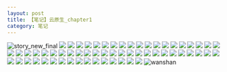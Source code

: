 ```yaml
---
layout: post
title: 【笔记】云原生_chapter1
category: 笔记
---
```

![story_new_final](http://s1r3itzmh.hd-bkt.clouddn.com/img/story_new_final_0322.png)
![](http://s1r3itzmh.hd-bkt.clouddn.com/img/docker-0320-1.png)
![](http://s1r3itzmh.hd-bkt.clouddn.com/img/docker-0320-2.png)
![](http://s1r3itzmh.hd-bkt.clouddn.com/img/docker-0320-3.png)
![](http://s1r3itzmh.hd-bkt.clouddn.com/img/docker-0320-4.png)
![](http://s1r3itzmh.hd-bkt.clouddn.com/img/docker-0320-5.png)
![](http://s1r3itzmh.hd-bkt.clouddn.com/img/docker-0320-6.png)
![](http://s1r3itzmh.hd-bkt.clouddn.com/img/docker-0320-7.png)
![](http://s1r3itzmh.hd-bkt.clouddn.com/img/docker-0320-8.png)
![](http://s1r3itzmh.hd-bkt.clouddn.com/img/docker-0320-9.png)
![](http://s1r3itzmh.hd-bkt.clouddn.com/img/docker-0320-chapter1-1.png)
![](http://s1r3itzmh.hd-bkt.clouddn.com/img/docker-0320-chapter1-2.png)
![](http://s1r3itzmh.hd-bkt.clouddn.com/img/docker-0320-chapter1-3.png)
![](http://s1r3itzmh.hd-bkt.clouddn.com/img/docker-0320-chapter1-4.png)
![](http://s1r3itzmh.hd-bkt.clouddn.com/img/docker-0320-chapter1-5.png)
![](http://s1r3itzmh.hd-bkt.clouddn.com/img/docker-0320-chapter1-6.png)
![](http://s1r3itzmh.hd-bkt.clouddn.com/img/docker-0320-chapter1-7.png)
![](http://s1r3itzmh.hd-bkt.clouddn.com/img/docker-0320-chapter1-8.png)
![](http://s1r3itzmh.hd-bkt.clouddn.com/img/docker-0320-chapter1-9.png)
![](http://s1r3itzmh.hd-bkt.clouddn.com/img/docker-0320-chapter1-10.png)
![](http://s1r3itzmh.hd-bkt.clouddn.com/img/docker-0320-chapter1-11.png)
![](http://s1r3itzmh.hd-bkt.clouddn.com/img/docker-0320-chapter1-12.png)
![](http://s1r3itzmh.hd-bkt.clouddn.com/img/docker-0320-chapter1-13.png)
![](http://s1r3itzmh.hd-bkt.clouddn.com/img/docker-0320-chapter1-14.png)
![](http://s1r3itzmh.hd-bkt.clouddn.com/img/docker-0320-chapter1-15.png)
![](http://s1r3itzmh.hd-bkt.clouddn.com/img/docker-0320-chapter1-16.png)
![](http://s1r3itzmh.hd-bkt.clouddn.com/img/docker-0320-chapter1-17.png)
![](http://s1r3itzmh.hd-bkt.clouddn.com/img/docker-0320-chapter1-18.png)
![](http://s1r3itzmh.hd-bkt.clouddn.com/img/docker-0320-chapter1-19.png)
![](http://s1r3itzmh.hd-bkt.clouddn.com/img/docker-0320-chapter1-20.png)
![](http://s1r3itzmh.hd-bkt.clouddn.com/img/docker-0320-chapter1-21.png)
![](http://s1r3itzmh.hd-bkt.clouddn.com/img/docker-0320-chapter1-22.png)
![](http://s1r3itzmh.hd-bkt.clouddn.com/img/docker-0320-chapter1-23.png)
![](http://s1r3itzmh.hd-bkt.clouddn.com/img/docker-0320-chapter1-24.png)
![](http://s1r3itzmh.hd-bkt.clouddn.com/img/docker-0320-chapter1-25.png)
![](http://s1r3itzmh.hd-bkt.clouddn.com/img/docker-0320-chapter1-26.png)
![](http://s1r3itzmh.hd-bkt.clouddn.com/img/docker-0320-chapter1-27.png)
![](http://s1r3itzmh.hd-bkt.clouddn.com/img/docker-0320-chapter1-28.png)
![](http://s1r3itzmh.hd-bkt.clouddn.com/img/docker-0320-chapter1-29.png)
![](http://s1r3itzmh.hd-bkt.clouddn.com/img/docker-0320-chapter1-30.png)
![](http://s1r3itzmh.hd-bkt.clouddn.com/img/docker-0320-chapter1-31.png)
![](http://s1r3itzmh.hd-bkt.clouddn.com/img/docker-0320-chapter1-32.png)
![](http://s1r3itzmh.hd-bkt.clouddn.com/img/docker-0320-chapter1-33.png)
![](http://s1r3itzmh.hd-bkt.clouddn.com/img/docker-0320-chapter1-34.png)
![](http://s1r3itzmh.hd-bkt.clouddn.com/img/docker-0320-chapter1-35.png)
![](http://s1r3itzmh.hd-bkt.clouddn.com/img/docker-0320-chapter1-36.png)
![](http://s1r3itzmh.hd-bkt.clouddn.com/img/docker-0320-chapter1-37.png)
![](http://s1r3itzmh.hd-bkt.clouddn.com/img/docker-0320-chapter1-38.png)
![](http://s1r3itzmh.hd-bkt.clouddn.com/img/docker-0320-chapter1-39.png)
![](http://s1r3itzmh.hd-bkt.clouddn.com/img/docker-0320-chapter1-40.png)
![](http://s1r3itzmh.hd-bkt.clouddn.com/img/docker-0320-chapter1-41.png)
![](http://s1r3itzmh.hd-bkt.clouddn.com/img/docker-0320-chapter1-42.png)
![](http://s1r3itzmh.hd-bkt.clouddn.com/img/docker-0320-chapter1-43.png)
![](http://s1r3itzmh.hd-bkt.clouddn.com/img/docker-0320-chapter1-44.png)
![](http://s1r3itzmh.hd-bkt.clouddn.com/img/docker-0320-chapter1-45.png)
![](http://s1r3itzmh.hd-bkt.clouddn.com/img/docker-0320-chapter1-46.png)
![](http://s1r3itzmh.hd-bkt.clouddn.com/img/docker-0320-chapter1-47.png)
![](http://s1r3itzmh.hd-bkt.clouddn.com/img/docker-0320-chapter1-48.png)
![](http://s1r3itzmh.hd-bkt.clouddn.com/img/docker-0320-chapter1-49.png)
![](http://s1r3itzmh.hd-bkt.clouddn.com/img/docker-0320-chapter1-50.png)
![](http://s1r3itzmh.hd-bkt.clouddn.com/img/docker-0320-chapter1-51.png)
![wanshan](http://s1r3itzmh.hd-bkt.clouddn.com/img/wanshan.png)
